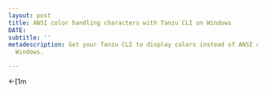 ```yaml
---
layout: post
title: ANSI color handling characters with Tanzu CLI on Windows
DATE: 
subtitle: ''
metadescription: Get your Tanzu CLI to display colors instead of ANSI characters in
  Windows.

---
```

←\[1m